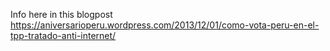 Info here in this blogpost
https://aniversarioperu.wordpress.com/2013/12/01/como-vota-peru-en-el-tpp-tratado-anti-internet/
